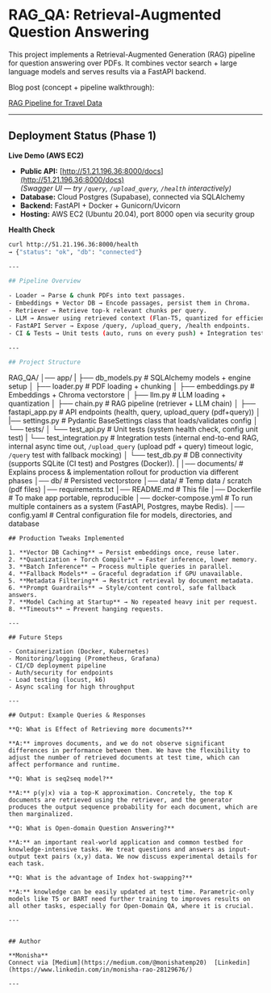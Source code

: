 #  RAG_QA: Retrieval-Augmented Question Answering 

This project implements a Retrieval-Augmented Generation (RAG) pipeline for question answering over PDFs.
It combines vector search + large language models and serves results via a FastAPI backend.

Blog post (concept + pipeline walkthrough):

[RAG Pipeline for Travel Data](https://medium.com/@monishatemp20/rag-2-rag-pipeline-for-travel-data-part-1-41abe0fea2b1)

---

## Deployment Status (Phase 1)

**Live Demo (AWS EC2)**  
- **Public API:** [http://51.21.196.36:8000/docs](http://51.21.196.36:8000/docs)  
  *(Swagger UI — try `/query`, `/upload_query`, `/health` interactively)*  
- **Database:** Cloud Postgres (Supabase), connected via SQLAlchemy  
- **Backend:** FastAPI + Docker + Gunicorn/Uvicorn  
- **Hosting:** AWS EC2 (Ubuntu 20.04), port 8000 open via security group  

**Health Check**  
```bash
curl http://51.21.196.36:8000/health
→ {"status": "ok", "db": "connected"}

---

## Pipeline Overview

- Loader → Parse & chunk PDFs into text passages.
- Embeddings + Vector DB → Encode passages, persist them in Chroma.
- Retriever → Retrieve top-k relevant chunks per query.
- LLM → Answer using retrieved context (Flan-T5, quantized for efficiency).
- FastAPI Server → Expose /query, /upload_query, /health endpoints.
- CI & Tests → Unit tests (auto, runs on every push) + Integration tests (manual, trigger from GitHub Actions → “Run workflow”).

---

## Project Structure

```
RAG_QA/
│── app/
|   ├── db_models.py            # SQLAlchemy models + engine setup
│   ├── loader.py               # PDF loading + chunking
│   ├── embeddings.py           # Embeddings + Chroma vectorstore
│   ├── llm.py                  # LLM loading + quantization
│   ├── chain.py                # RAG pipeline (retriever + LLM chain)
│   ├── fastapi_app.py          # API endpoints (health, query, upload_query (pdf+query))
│   |── settings.py             # Pydantic BaseSettings class that loads/validates config
│   └── tests/
│       └── test_api.py         # Unit tests (system health check, config unit test)
|       └── test_integration.py # Integration tests (internal end-to-end RAG, internal async time out, `/upload_query` (upload pdf + query) timeout logic, `/query` test with fallback mocking)
│       └── test_db.py          # DB connectivity (supports SQLite (CI test) and Postgres (Docker)).
|
│── documents/                  # Explains process & implementation rollout for production via different phases
│── db/                         # Persisted vectorstore
│── data/                       # Temp data / scratch (pdf files)
│── requirements.txt
│── README.md                   # This file
│── Dockerfile                  # To make app portable, reproducible
│── docker-compose.yml          # To run multiple containers as a system (FastAPI, Postgres, maybe Redis).
│── config.yaml                 # Central configuration file for models, directories, and database


```
## Production Tweaks Implemented

1. **Vector DB Caching** → Persist embeddings once, reuse later.
2. **Quantization + Torch Compile** → Faster inference, lower memory.
3. **Batch Inference** → Process multiple queries in parallel.
4. **Fallback Models** → Graceful degradation if GPU unavailable.
5. **Metadata Filtering** → Restrict retrieval by document metadata.
6. **Prompt Guardrails** → Style/content control, safe fallback answers.
7. **Model Caching at Startup** → No repeated heavy init per request.
8. **Timeouts** → Prevent hanging requests.

---

## Future Steps

- Containerization (Docker, Kubernetes)
- Monitoring/logging (Prometheus, Grafana)
- CI/CD deployment pipeline
- Auth/security for endpoints
- Load testing (locust, k6)
- Async scaling for high throughput

---
 
## Output: Example Queries & Responses

**Q: What is Effect of Retrieving more documents?**

**A:** improves documents, and we do not observe significant differences in performance between them. We have the flexibility to adjust the number of retrieved documents at test time, which can affect performance and runtime.

**Q: What is seq2seq model?**

**A:** p(y|x) via a top-K approximation. Concretely, the top K documents are retrieved using the retriever, and the generator produces the output sequence probability for each document, which are then marginalized.

**Q: What is Open-domain Question Answering?**

**A:** an important real-world application and common testbed for knowledge-intensive tasks. We treat questions and answers as input-output text pairs (x,y) data. We now discuss experimental details for each task.

**Q: What is the advantage of Index hot-swapping?**

**A:** knowledge can be easily updated at test time. Parametric-only models like T5 or BART need further training to improves results on all other tasks, especially for Open-Domain QA, where it is crucial.

---


## Author

**Monisha**  
Connect via [Medium](https://medium.com/@monishatemp20)  [Linkedin](https://www.linkedin.com/in/monisha-rao-28129676/)

---
